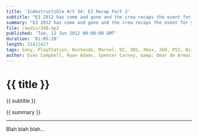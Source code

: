 ```yaml
---
title: 'Indestructible Art 34: E3 Recap Part 2'
subtitle: "E3 2012 has come and gone and the crew recaps the event for you. Since the episode runs so long we broke it into 3 parts for ease of listening. Part 2 Sony and Nintendo Press Events. Enjoy!"
summary: "E3 2012 has come and gone and the crew recaps the event for you. Since the episode runs so long we broke it into 3 parts for ease of listening. Part 1 recaps Press Events from Microsoft EA and Ubisoft. Part 2 recaps Press Events from Sony and Nintendo. Part 3 is Evan and Omar going over things they saw on the show floor. Enjoy!"
file: /audio/34B.mp3
published: 'Tue, 12 Jun 2012 00:00:00 GMT'
duration: '01:05:20'
length: 31421427
tags: Sony, PlayStation, Nintendo, Marvel, DC, 3DS, Xbox, 360, PS3, Wii, PSN, XBLA, Video Games, Comics, Games, Indestructible Art, E3, Watch Dogs, FarCry 3, Last of Us, Halo 4, Gears of War 4
author: Evan Campbell, Ryan Adams, Spencer Carney, &amp; Omar de Armas
---
```


# {{ title }}

{{ subtitle }}

{{ summary }}

- - -

Blah blah blah...

